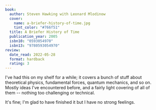 ```yaml
---
book:
  author: Steven Hawking with Leonard Mlodinow
  cover:
    name: a-briefer-history-of-time.jpg
    tint_color: "#766f51"
  title: A Briefer History of Time
  publication_year: 2005
  isbn10: "0593054970"
  isbn13: "9780593054970"
review:
  date_read: 2022-05-28
  format: hardback
  rating: 3
---
```


I've had this on my shelf for a while; it covers a bunch of stuff about theoretical physics, fundamental forces, quantum mechanics, and so on.
Mostly ideas I've encountered before, and a fairly light covering of all of them -- nothing too challenging or technical.

It's fine; I'm glad to have finished it but I have no strong feelings.
